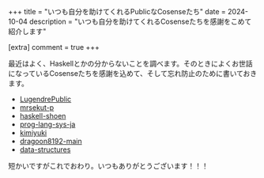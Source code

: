 +++
title = "いつも自分を助けてくれるPublicなCosenseたち"
date = 2024-10-04
description = "いつも自分を助けてくれるCosenseたちを感謝をこめて紹介します"

[extra]
comment = true
+++

最近はよく、Haskellとかの分からないことを調べます。そのときによくお世話になっているCosenseたちを感謝を込めて、そして忘れ防止のために書いておきます。

- [LugendrePublic](https://scrapbox.io/LugendrePublic/)
- [mrsekut-p](https://scrapbox.io/mrsekut-p/)
- [haskell-shoen](https://scrapbox.io/haskell-shoen/)
- [prog-lang-sys-ja](https://scrapbox.io/prog-lang-sys-ja/)
- [kimiyuki](https://scrapbox.io/kimiyuki/)
- [dragoon8192-main](https://scrapbox.io/dragoon8192-main/)
- [data-structures](https://scrapbox.io/data-structures/)

短かいですがこれでおわり。いつもありがとうございます！！！

